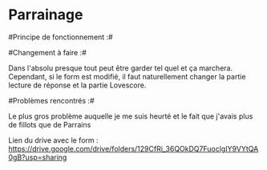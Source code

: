 # Parrainage

#Principe de fonctionnement :#

#Changement à faire :#

Dans l'absolu presque tout peut être garder tel quel et ça marchera. Cependant, si le form est modifié, il faut naturellement changer la partie lecture de réponse et la partie Lovescore.

#Problèmes rencontrés :#

Le plus gros problème auquelle je me suis heurté et le fait que j'avais plus de fillots que de Parrains

Lien du drive avec le form : https://drive.google.com/drive/folders/129CfRi_36QOkDQ7FuoclgIY9VYtQA0gB?usp=sharing

